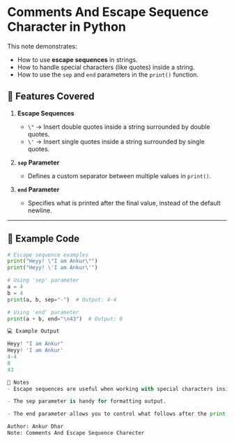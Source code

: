 # Comments And Escape Sequence Character in Python

This note demonstrates:
- How to use **escape sequences** in strings.
- How to handle special characters (like quotes) inside a string.
- How to use the `sep` and `end` parameters in the `print()` function.

## 📌 Features Covered

1. **Escape Sequences**
   - `\"` → Insert double quotes inside a string surrounded by double quotes.
   - `\'` → Insert single quotes inside a string surrounded by single quotes.

2. **`sep` Parameter**
   - Defines a custom separator between multiple values in `print()`.

3. **`end` Parameter**
   - Specifies what is printed after the final value, instead of the default newline.

---

## 📝 Example Code

```python
# Escape sequence examples
print("Heyy! \"I am Ankur\"")
print("Heyy! \'I am Ankur\'")

# Using 'sep' parameter
a = 4
b = 4
print(a, b, sep="-")  # Output: 4-4

# Using 'end' parameter
print(a + b, end="\n43")  # Output: 8

💻 Example Output

Heyy! "I am Ankur"
Heyy! 'I am Ankur'
4-4
8
43

📖 Notes
- Escape sequences are useful when working with special characters inside strings.

- The sep parameter is handy for formatting output.

- The end parameter allows you to control what follows after the print statement.

Author: Ankur Dhar
Note: Comments And Escape Sequence Charecter